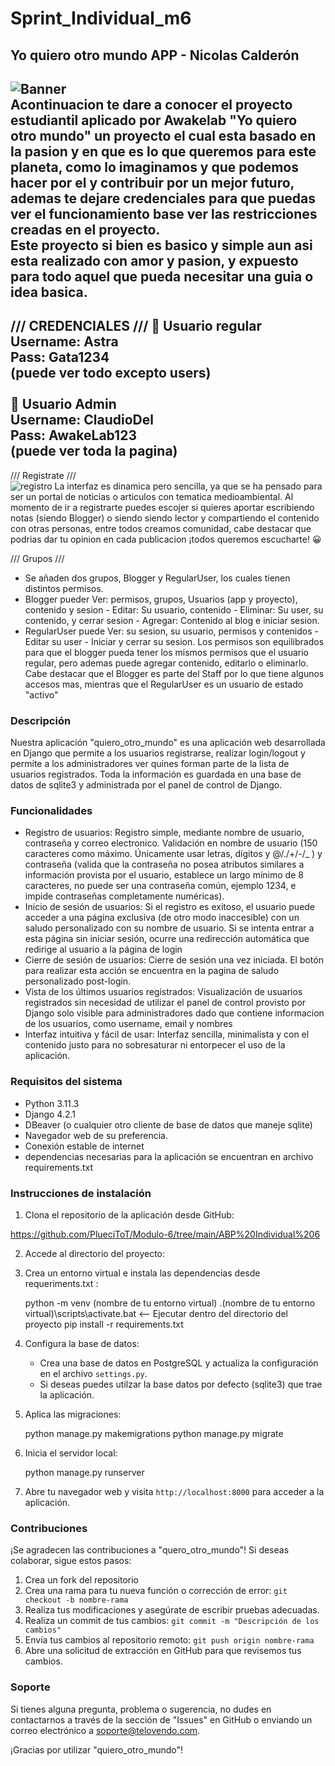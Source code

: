 # Sprint_Individual_m6
## Yo quiero otro mundo APP - Nicolas Calderón
![Banner](https://i.imgur.com/lYPuTHd.png) <br>
<justify>
Acontinuacion te dare a conocer el proyecto estudiantil aplicado por Awakelab "Yo quiero otro mundo" un proyecto el cual esta basado en la pasion y en que es lo que queremos para este planeta, como lo imaginamos y que podemos hacer por el y contribuir por un mejor futuro, ademas te dejare credenciales para que puedas ver el funcionamiento base ver las restricciones creadas en el proyecto.<br>
Este proyecto si bien es basico y simple aun asi esta realizado con amor y pasion, y expuesto para todo aquel que pueda necesitar una guia o idea basica.
</justify>
---
/// CREDENCIALES ///
🌱 Usuario regular <br>
Username: Astra <br>
Pass:     Gata1234 <br>
(puede ver todo excepto users) <br><br>
🌳 Usuario Admin <br>
Username: ClaudioDel <br>
Pass:	  AwakeLab123 <br>
(puede ver toda la pagina) <br>
---
/// Registrate /// <br>
![registro](https://i.imgur.com/RHEjzUl.png) La interfaz es dinamica pero sencilla, ya que se ha pensado para ser un portal de noticias o articulos con tematica medioambiental. Al momento de ir a registrarte puedes escojer si quieres aportar escribiendo notas (siendo Blogger) o siendo siendo lector y compartiendo el contenido con otras personas, entre todos creamos comunidad, cabe destacar que podrias dar tu opinion en cada publicacion ¡todos queremos escucharte! 😀

/// Grupos /// <br>
- Se añaden dos grupos, Blogger y RegularUser, los cuales tienen distintos permisos.
- Blogger pueder Ver: permisos, grupos, Usuarios (app y proyecto), contenido y sesion - Editar: Su usuario, contenido - Eliminar: Su user, su contenido, y cerrar sesion - Agregar: Contenido al blog e iniciar sesion.
- RegularUser puede Ver: su sesion, su usuario, permisos y contenidos - Editar su user - Iniciar y cerrar su sesion.
Los permisos son equilibrados para que el blogger pueda tener los mismos permisos que el usuario regular, pero ademas puede agregar contenido, editarlo o eliminarlo. Cabe destacar que el Blogger es parte del
Staff por lo que tiene algunos accesos mas, mientras que el RegularUser es un usuario de estado "activo"

### Descripción
Nuestra aplicación "quiero_otro_mundo" es una aplicación web desarrollada en Django que permite a los usuarios registrarse, realizar login/logout y permite a los administradores ver quines forman parte
de la lista de usuarios registrados. Toda la información es guardada en una base de datos de sqlite3 y administrada por el panel de control de Django.

### Funcionalidades
- Registro de usuarios: Registro simple, mediante nombre de usuario, contraseña y correo electronico. Validación en nombre de usuario (150 caracteres como máximo. Únicamente usar letras, dígitos y @/./+/-/_ )
y contraseña (valida que la contraseña no posea atributos similares a información provista por el usuario, establece un largo mínimo de 8 caracteres, no puede ser una contraseña común, ejemplo 1234, e impide contraseñas completamente numéricas).
- Inicio de sesión de usuarios: Si el registro es exitoso, el usuario puede acceder a una página exclusiva (de otro modo inaccesible) con un saludo personalizado con su nombre de usuario. Si se 
  intenta entrar a esta página sin iniciar sesión, ocurre una redirección automática que redirige al usuario a la página de login
- Cierre de sesión de usuarios: Cierre de sesión una vez iniciada. El botón para realizar esta acción se encuentra en la pagina de saludo personalizado post-login.
- Vista de los últimos usuarios registrados: Visualización de usuarios registrados sin necesidad de utilizar el panel de control provisto por Django solo visible para administradores dado que contiene informacion de los usuarios, como username, email y nombres
- Interfaz intuitiva y fácil de usar: Interfaz sencilla, minimalista y con el contenido justo para no sobresaturar ni entorpecer el uso de la aplicación.

### Requisitos del sistema
- Python 3.11.3
- Django 4.2.1
- DBeaver (o cualquier otro cliente de base de datos que maneje sqlite)
- Navegador web de su preferencia.
- Conexión estable de internet
- dependencias necesarias para la aplicación se encuentran en archivo requirements.txt

### Instrucciones de instalación

1. Clona el repositorio de la aplicación desde GitHub:

https://github.com/PlueciToT/Modulo-6/tree/main/ABP%20Individual%206

2. Accede al directorio del proyecto:

3. Crea un entorno virtual e instala las dependencias desde requeriments.txt :

   python -m venv (nombre de tu entorno virtual)
   .(nombre de tu entorno virtual)\scripts\activate.bat   <-- Ejecutar dentro del directorio del proyecto
   pip install -r requirements.txt

4. Configura la base de datos:

   - Crea una base de datos en PostgreSQL y actualiza la configuración en el archivo `settings.py`.
   - Si deseas puedes utilzar la base datos por defecto (sqlite3) que trae la aplicación.

5. Aplica las migraciones:

   python manage.py makemigrations
   python manage.py migrate

6. Inicia el servidor local:

   python manage.py runserver

8. Abre tu navegador web y visita `http://localhost:8000` para acceder a la aplicación.

### Contribuciones

¡Se agradecen las contribuciones a "quero_otro_mundo"! Si deseas colaborar, sigue estos pasos:

1. Crea un fork del repositorio
2. Crea una rama para tu nueva función o corrección de error: `git checkout -b nombre-rama`
3. Realiza tus modificaciones y asegúrate de escribir pruebas adecuadas.
4. Realiza un commit de tus cambios: `git commit -m "Descripción de los cambios"`
5. Envía tus cambios al repositorio remoto: `git push origin nombre-rama`
6. Abre una solicitud de extracción en GitHub para que revisemos tus cambios.

### Soporte

Si tienes alguna pregunta, problema o sugerencia, no dudes en contactarnos a través de la sección de "Issues" en GitHub o enviando un correo electrónico a soporte@telovendo.com.

¡Gracias por utilizar "quiero_otro_mundo"!
